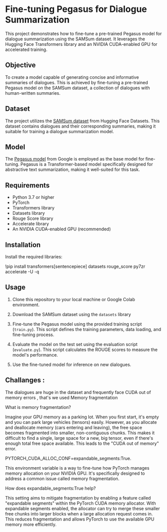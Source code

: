 # Fine-tuning Pegasus for Dialogue Summarization

This project demonstrates how to fine-tune a pre-trained Pegasus model for dialogue summarization using the SAMSum dataset. It leverages the Hugging Face Transformers library and an NVIDIA CUDA-enabled GPU for accelerated training.

## Objective

To create a model capable of generating concise and informative summaries of dialogues. This is achieved by fine-tuning a pre-trained Pegasus model on the SAMSum dataset, a collection of dialogues with human-written summaries.

## Dataset

The project utilizes the [SAMSum dataset](https://huggingface.co/datasets/Samsung/samsum) from Hugging Face Datasets. This dataset contains dialogues and their corresponding summaries, making it suitable for training a dialogue summarization model.

## Model

The [Pegasus model](https://huggingface.co/google/pegasus-cnn_dailymail) from Google is employed as the base model for fine-tuning. Pegasus is a Transformer-based model specifically designed for abstractive text summarization, making it well-suited for this task.

## Requirements

* Python 3.7 or higher
* PyTorch
* Transformers library
* Datasets library
* Rouge Score library
* Accelerate library
* An NVIDIA CUDA-enabled GPU (recommended)

## Installation

Install the required libraries:

!pip install transformers[sentencepiece] datasets rouge_score py7zr accelerate -U -q


## Usage

1. Clone this repository to your local machine or Google Colab environment.
2. Download the SAMSum dataset using the `datasets` library

3. Fine-tune the Pegasus model using the provided training script (`train.py`). This script defines the training parameters, data loading, and fine-tuning process.
4. Evaluate the model on the test set using the evaluation script (`evaluate.py`). This script calculates the ROUGE scores to measure the model's performance.
5. Use the fine-tuned model for inference on new dialogues.

## Challanges : 

The dialogues are huge in the dataset and frequently face CUDA out of memory errors , that's we used Memory fragmentation 

What is memory fragmentation?

Imagine your GPU memory as a parking lot. When you first start, it's empty and you can park large vehicles (tensors) easily. However, as you allocate and deallocate memory (cars entering and leaving), the free space becomes fragmented into smaller, non-contiguous chunks. This makes it difficult to find a single, large space for a new, big tensor, even if there's enough total free space available. This leads to the "CUDA out of memory" error.


PYTORCH_CUDA_ALLOC_CONF=expandable_segments:True.

This environment variable is a way to fine-tune how PyTorch manages memory allocation on your NVIDIA GPU. It's specifically designed to address a common issue called memory fragmentation.

How does expandable_segments:True help?

This setting aims to mitigate fragmentation by enabling a feature called "expandable segments" within the PyTorch CUDA memory allocator. With expandable segments enabled, the allocator can try to merge these smaller free chunks into larger blocks when a large allocation request comes in. This reduces fragmentation and allows PyTorch to use the available GPU memory more efficiently.
